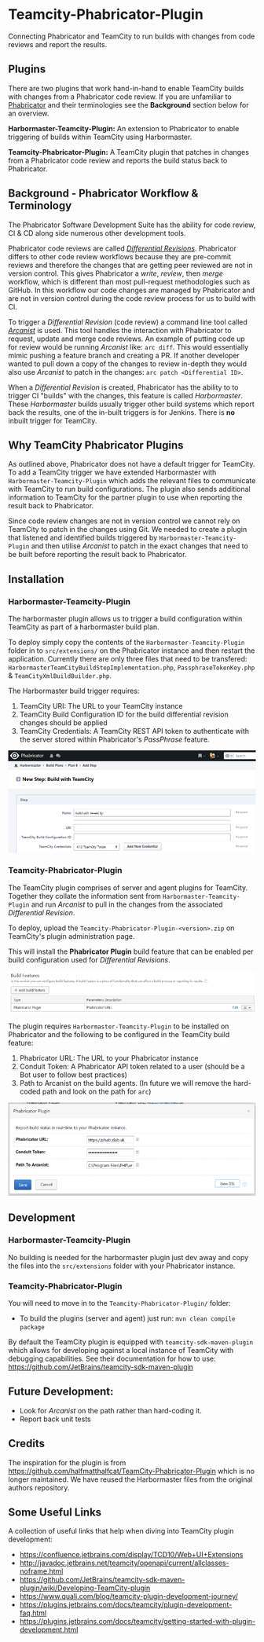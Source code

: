 # Teamcity-Phabricator-Plugin
Connecting Phabricator and TeamCity to run builds with changes from code reviews and report the results.

## Plugins

There are two plugins that work hand-in-hand to enable TeamCity builds with changes from a Phabricator code review. If you are unfamiliar to [Phabricator](https://www.phacility.com/phabricator/) and their terminologies see the  **Background** section below for an overview.

**Harbormaster-Teamcity-Plugin:**
An extension to Phabricator to enable triggering of builds within TeamCity using Harbormaster.

**Teamcity-Phabricator-Plugin:**
A TeamCity plugin that patches in changes from a Phabricator code review and reports the build status back to Phabricator.

## Background - Phabricator Workflow & Terminology
The Phabricator Software Development Suite has the ability for code review, CI & CD along side numerous other development tools.

Phabricator code reviews are called [_Differential Revisions_](https://www.phacility.com/phabricator/differential/). Phabricator differs to other code review workflows because they are pre-commit reviews and therefore the changes that are getting peer reviewed are not in version control. This gives Phabricator a _write_, _review_, then _merge_ workflow, which is different than most pull-request methodologies such as GitHub. In this workflow our code changes are managed by Phabricator and are not in version control during the code review process for us to build with CI.

To trigger a _Differential Revision_ (code review) a command line tool called [_Arcanist_](https://www.phacility.com/phabricator/arcanist/) is used. This tool handles the interaction with Phabricator to request, update and merge code reviews. An example of putting code up for review would be running _Arcanist_ like: `arc diff`. This would essentially mimic pushing a feature branch and creating a PR. If another developer wanted to pull down a copy of the changes to review in-depth they would also use _Arcanist_ to patch in the changes: `arc patch <Differential ID>`.

When a _Differential Revision_ is created, Phabricator has the ability to to trigger CI "builds" with the changes, this feature is called _Harbormaster_. These _Harbormaster_ builds usually trigger other build systems which report back the results, one of the in-built triggers is for Jenkins. There is **no** inbuilt trigger for TeamCity.

## Why TeamCity Phabricator Plugins

As outlined above, Phabricator does not have a default trigger for TeamCity. To add a TeamCity trigger we have extended Harbormaster with `Harbormaster-Teamcity-Plugin` which adds the relevant files to communicate with TeamCity to run build configurations. The plugin also sends additional information to TeamCity for the partner plugin to use when reporting the result back to Phabricator.

Since code review changes are not in version control we cannot rely on TeamCity to patch in the changes using Git. We needed to create a plugin that listened and identified builds triggered by `Harbormaster-Teamcity-Plugin` and then utilise _Arcanist_ to patch in the exact changes that need to be built before reporting the result back to Phabricator.

## Installation

### Harbormaster-Teamcity-Plugin

The harbormaster plugin allows us to trigger a build configuration within TeamCity as part of a harbormaster build plan.

To deploy simply copy the contents of the `Harbormaster-Teamcity-Plugin` folder in to `src/extensions/` on the Phabricator instance and then restart the application. Currently there are only three files that need to be transfered: `HarbormasterTeamCityBuildStepImplementation.php`, `PassphraseTokenKey.php` & `TeamCityXmlBuildBuilder.php`.

The Harbormaster build trigger requires:
1. TeamCity URI: The URL to your TeamCity instance
2. TeamCity Build Configuration ID for the build differential revision changes should be applied
3. TeamCity Credentials: A TeamCity REST API token to authenticate with the server stored within Phabricator's _PassPhrase_ feature.

![Harbormaster Build Step Configuration](./docs/Harbormaster_Build_Step.png)

### Teamcity-Phabricator-Plugin

The TeamCity plugin comprises of server and agent plugins for TeamCity. Together they collate the information sent from `Harbormaster-Teamcity-Plugin` and run _Arcanist_ to pull in the changes from the associated _Differential Revision_.

To deploy, upload the `Teamcity-Phabricator-Plugin-<version>.zip` on TeamCity's plugin administration page.

This will install the **Phabricator Plugin** build feature that can be enabled per build configuration used for _Differential Revisions_.

![Phabricator Build Feature](./docs/Build_Feature.png)

The plugin requires `Harbormaster-Teamcity-Plugin` to be installed on Phabricator and the following to be configured in the TeamCity build feature:

1. Phabricator URL: The URL to your Phabricator instance
2. Conduit Token: A Phabricator API token related to a user (should be a Bot user to follow best practices)
3. Path to Arcanist on the build agents. (In future we will remove the hard-coded path and look on the path for `arc`)

![Build Feature Properties](./docs/Build_Feature_Properties.png)

## Development

### Harbormaster-Teamcity-Plugin
No building is needed for the harbormaster plugin just dev away and copy the files into the `src/extensions` folder with your Phabricator instance.

### Teamcity-Phabricator-Plugin

You will need to move in to the `Teamcity-Phabricator-Plugin/` folder:

* To build the plugins (server and agent) just run: `mvn clean compile package`

By default the TeamCity plugin is equipped with `teamcity-sdk-maven-plugin` which allows for developing against a local instance of TeamCity with debugging capabilities. See their documentation for how to use: https://github.com/JetBrains/teamcity-sdk-maven-plugin

## Future Development:
* Look for _Arcanist_ on the path rather than hard-coding it.
* Report back unit tests

## Credits

The inspiration for the plugin is from https://github.com/halfmatthalfcat/TeamCity-Phabricator-Plugin which is no longer maintained. We have reused the Harbormaster files from the original authors repository.

## Some Useful Links

A collection of useful links that help when diving into TeamCity plugin development:

* https://confluence.jetbrains.com/display/TCD10/Web+UI+Extensions
* http://javadoc.jetbrains.net/teamcity/openapi/current/allclasses-noframe.html
* https://github.com/JetBrains/teamcity-sdk-maven-plugin/wiki/Developing-TeamCity-plugin
* https://www.quali.com/blog/teamcity-plugin-development-journey/
* https://plugins.jetbrains.com/docs/teamcity/plugin-development-faq.html
* https://plugins.jetbrains.com/docs/teamcity/getting-started-with-plugin-development.html
